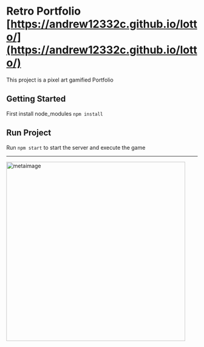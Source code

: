 # Retro Portfolio [https://andrew12332c.github.io/lotto/](https://andrew12332c.github.io/lotto/)

This project is a pixel art gamified Portfolio

## Getting Started

First install node_modules
`npm install`

## Run Project
Run `npm start` to start the server and execute the game

---
<img width="471" alt="metaimage" src="https://user-images.githubusercontent.com/36052769/228215254-9183f587-f5a2-4622-bb6c-2c23496ddfa8.png">
